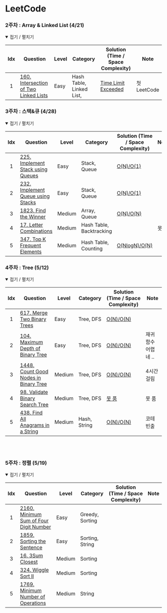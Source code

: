 # LeetCode
<!-- | idx    | [문제 이름](문제링크)                | 난이도  | 주제                                           | [시간복잡도/공간복잡도](풀이링크)| 노트| -->  
### 2주차 : Array & Linked List (4/21)
<details open> <summary> 접기 / 펼치기 </summary>

| Idx  | Question                                                                                                             | Level  | Category                                                                   | Solution (Time / Space Complexity)   | Note |
| :--: | ---------------------------------------------------------------------------------------------------------------------------------------------------------------------- | ------ | -------------------------------------------------------------------------- | -------------------------------------------------------------------------------------------------------------------------------------------------------------------------- | ---- |
| 1    | [160. Intersection of Two Linked Lists](https://leetcode.com/problems/intersection-of-two-linked-lists/)                | Easy   | Hash Table, Linked List,                                           | [Time Limit Exceeded](https://github.com/nyungsu/Algorithm_with_Python/blob/main/LeetCode/solutions/160.%20Intersection%20of%20Two%20Linked%20Lists.py)| 첫 LeetCode|


</details>

### 3주차 : 스택&큐 (4/28)
<details open> <summary> 접기 / 펼치기 </summary>

| Idx  | Question                                                                                                             | Level  | Category                                                                   | Solution (Time / Space Complexity)   | Note |
| :--: | ---------------------------------------------------------------------------------------------------------------------------------------------------------------------- | ------ | -------------------------------------------------------------------------- | -------------------------------------------------------------------------------------------------------------------------------------------------------------------------- | ---- |
| 1    | [225. Implement Stack using Queues](https://leetcode.com/problems/implement-stack-using-queues/)                | Easy  | Stack, Queue                                           | [O(N)/O(1)](https://github.com/nyungsu/Algorithm_with_Python/blob/main/LeetCode/solutions/225.%20Implement%20Stack%20using%20Queues.py)| |
| 2    | [232. Implement Queue using Stacks](https://leetcode.com/problems/implement-queue-using-stacks/)                | Easy  | Stack, Queue                                           | [O(N)/O(1)](https://github.com/nyungsu/Algorithm_with_Python/blob/main/LeetCode/solutions/232.%20Implement%20Queue%20using%20Stacks.py)| |
| 3    | [1823. Find the Winner](https://leetcode.com/problems/find-the-winner-of-the-circular-game)| Medium  | Array, Queue                                           | [O(N)/O(N)](https://github.com/nyungsu/Algorithm_with_Python/blob/main/LeetCode/solutions/1823.%C2%A0Find%20the%20Winner%20of%20the%20Circular%20Game.py)| |
| 4    | [17. Letter Combinations](https://leetcode.com/problems/letter-combinations-of-a-phone-number/)| Medium  | Hash Table, Backtracking                                          | |못 품|
| 5    | [347. Top K Frequent Elements](https://leetcode.com/problems/top-k-frequent-elements/)| Medium  | Hash Table, Counting                                         | [O(NlogN)/O(N)](https://github.com/nyungsu/Algorithm_with_Python/blob/main/LeetCode/solutions/347.%20Top%20K%20Frequent%20Elements.py)| |
</details>



### 4주차 : Tree (5/12)
<details open> <summary> 접기 / 펼치기 </summary>

| Idx  | Question                                                                                                             | Level  | Category                                                                   | Solution (Time / Space Complexity)   | Note |
| :--: | ---------------------------------------------------------------------------------------------------------------------------------------------------------------------- | ------ | -------------------------------------------------------------------------- | -------------------------------------------------------------------------------------------------------------------------------------------------------------------------- | ---- |
| 1    | [617. Merge Two Binary Trees](https://leetcode.com/problems/merge-two-binary-trees/)                | Easy  | Tree, DFS                                        | [O(N)/O(N)](https://github.com/nyungsu/Algorithm_with_Python/blob/main/LeetCode/solutions/617.%20Merge%20Two%20Binary%20Trees.py)| |
| 2    | [104. Maximum Depth of Binary Tree](https://leetcode.com/problems/maximum-depth-of-binary-tree/)                | Easy  | Tree, DFS                                        | [O(N)/O(N)](https://github.com/nyungsu/Algorithm_with_Python/blob/main/LeetCode/solutions/104.%20Maximum%20Depth%20of%20Binary%20Tree.py)| 재귀함수 어렵네 .. |
| 3    | [1448. Count Good Nodes in Binary Tree](https://leetcode.com/problems/count-good-nodes-in-binary-tree/)                | Medium  | Tree, DFS                                        | [O(N)/O(N)](https://github.com/nyungsu/Algorithm_with_Python/blob/main/LeetCode/solutions/1448.%20Count%20Good%20Nodes%20in%20Binary%20Tree.py)| 4시간 걸림 |
| 4    | [98. Validate Binary Search Tree](https://leetcode.com/problems/validate-binary-search-tree/)                | Medium  | Tree, DFS                                        |[못 품](https://github.com/nyungsu/Algorithm_with_Python/blob/main/LeetCode/solutions/98.%20Validate%20Binary%20Search%20Tree.py) |못 품|
| 5    | [438. Find All Anagrams in a String](https://leetcode.com/problems/find-all-anagrams-in-a-string/)                | Medium  | Hash, String                                        |[O(N)/O(N)](https://github.com/nyungsu/Algorithm_with_Python/blob/main/LeetCode/solutions/438.%20Find%20All%20Anagrams%20in%20a%20String.py) | 코테 빈출  |
</details>
<br />
<br />

### 5주차 : 정렬 (5/19)
<details open> <summary> 접기 / 펼치기 </summary>

| Idx  | Question                                                                                                             | Level  | Category                                                                   | Solution (Time / Space Complexity)   | Note |
| :--: | ---------------------------------------------------------------------------------------------------------------------------------------------------------------------- | ------ | -------------------------------------------------------------------------- | -------------------------------------------------------------------------------------------------------------------------------------------------------------------------- | ---- |
| 1    | [2160. Minimum Sum of Four Digit Number](https://leetcode.com/problems/minimum-sum-of-four-digit-number-after-splitting-digits/)                | Easy  | Greedy, Sorting                                       | | |
| 2    | [1859. Sorting the Sentence](https://leetcode.com/problems/sorting-the-sentence/)                | Easy  | Sorting, String                                   | |  |
| 3    | [16. 3Sum Closest](https://leetcode.com/problems/3sum-closest/)                | Medium  | Sorting                                        || |
| 4    | [324. Wiggle Sort II](https://leetcode.com/problems/wiggle-sort-ii/)                | Medium  |Sorting| ||
| 5    | [1769. Minimum Number of Operations](https://leetcode.com/problems/minimum-number-of-operations-to-move-all-balls-to-each-box/)                | Medium  |String| |   |
</details>
